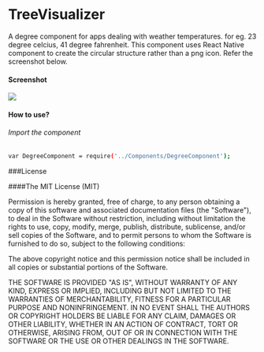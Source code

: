 # TreeVisualizer

A degree component for apps dealing with weather temperatures. for eg. 23 degree celcius, 41 degree fahrenheit. 
This component uses React Native <View /> component to create the circular structure rather than a png icon. Refer the screenshot below.

#### Screenshot
<img src="http://jsphkhan.github.io/TreeVisualizer/view.gif" />

#### How to use?
###### Import the component
```bash
var DegreeComponent = require('../Components/DegreeComponent');
```

###License

####The MIT License (MIT)

Permission is hereby granted, free of charge, to any person obtaining a copy
of this software and associated documentation files (the "Software"), to deal
in the Software without restriction, including without limitation the rights
to use, copy, modify, merge, publish, distribute, sublicense, and/or sell
copies of the Software, and to permit persons to whom the Software is
furnished to do so, subject to the following conditions:

The above copyright notice and this permission notice shall be included in
all copies or substantial portions of the Software.

THE SOFTWARE IS PROVIDED "AS IS", WITHOUT WARRANTY OF ANY KIND, EXPRESS OR
IMPLIED, INCLUDING BUT NOT LIMITED TO THE WARRANTIES OF MERCHANTABILITY,
FITNESS FOR A PARTICULAR PURPOSE AND NONINFRINGEMENT. IN NO EVENT SHALL THE
AUTHORS OR COPYRIGHT HOLDERS BE LIABLE FOR ANY CLAIM, DAMAGES OR OTHER
LIABILITY, WHETHER IN AN ACTION OF CONTRACT, TORT OR OTHERWISE, ARISING FROM,
OUT OF OR IN CONNECTION WITH THE SOFTWARE OR THE USE OR OTHER DEALINGS IN
THE SOFTWARE.
